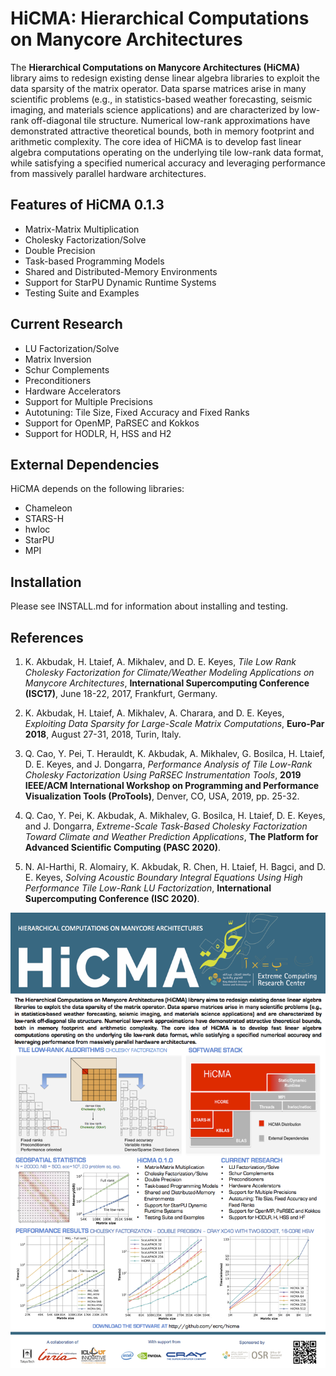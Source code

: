 HiCMA: Hierarchical Computations on Manycore Architectures
===========================================================
The **Hierarchical Computations on Manycore Architectures (HiCMA)** library aims to redesign existing 
dense linear algebra libraries to exploit the data sparsity of the matrix operator. Data sparse 
matrices arise in many scientific problems (e.g., in statistics-based weather forecasting, seismic 
imaging, and materials science applications) and are characterized by low-rank off-diagonal tile 
structure. Numerical low-rank approximations have demonstrated attractive theoretical bounds, both in 
memory footprint and arithmetic complexity. The core idea of HiCMA is to develop fast linear algebra 
computations operating on the underlying tile low-rank data format, while satisfying a specified 
numerical accuracy and leveraging performance from massively parallel hardware architectures. 


Features of HiCMA 0.1.3
-----------------------------
* Matrix-Matrix Multiplication
* Cholesky Factorization/Solve
* Double Precision
* Task-based Programming Models
* Shared and Distributed-Memory Environments
* Support for StarPU Dynamic Runtime Systems
* Testing Suite and Examples


Current Research
----------------
* LU Factorization/Solve
* Matrix Inversion
* Schur Complements
* Preconditioners
* Hardware Accelerators
* Support for Multiple Precisions
* Autotuning: Tile Size, Fixed Accuracy and Fixed Ranks
* Support for OpenMP, PaRSEC and Kokkos
* Support for HODLR, H, HSS and H2 


External Dependencies
---------------------
HiCMA depends on the following libraries:
* Chameleon
* STARS-H
* hwloc
* StarPU
* MPI

Installation
------------

Please see INSTALL.md for information about installing and testing.


References
-----------
1. K. Akbudak, H. Ltaief, A. Mikhalev, and D. E. Keyes, *Tile Low Rank Cholesky Factorization for 
Climate/Weather Modeling Applications on Manycore Architectures*, **International Supercomputing 
Conference (ISC17)**, June 18-22, 2017, Frankfurt, Germany.

2. K. Akbudak, H. Ltaief, A. Mikhalev, A. Charara, and D. E. Keyes, *Exploiting Data Sparsity for Large-Scale Matrix Computations*, **Euro-Par 2018**, August 27-31, 2018, Turin, Italy.

3. Q. Cao, Y. Pei, T. Herauldt, K. Akbudak, A. Mikhalev, G. Bosilca, H. Ltaief, D. E. Keyes, and J. Dongarra, *Performance Analysis of Tile Low-Rank Cholesky Factorization Using PaRSEC Instrumentation Tools*, **2019 IEEE/ACM International Workshop on Programming and Performance Visualization Tools (ProTools)**, Denver, CO, USA, 2019, pp. 25-32.

4. Q. Cao, Y. Pei, K. Akbudak, A. Mikhalev, G. Bosilca, H. Ltaief, D. E. Keyes, and J. Dongarra, *Extreme-Scale Task-Based Cholesky Factorization Toward Climate and Weather Prediction Applications*, **The Platform for Advanced Scientific Computing (PASC 2020)**.

5. N. Al-Harthi, R. Alomairy, K. Akbudak, R. Chen, H. Ltaief, H. Bagci, and D. E. Keyes, *Solving Acoustic Boundary Integral Equations Using High Performance Tile Low-Rank LU Factorization*, **International Supercomputing Conference (ISC 2020)**.




![Handout](docs/HiCMA-handout-SC17.png)
